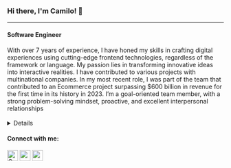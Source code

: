 ### Hi there, I'm Camilo! 👋
---
<h4 align="start">Software Engineer</h3>  
With over 7 years of experience, I have honed my skills in crafting digital experiences using cutting-edge frontend technologies, regardless of the framework or language. My passion lies in transforming innovative ideas into interactive realities. I have contributed to various projects with multinational companies. In my most recent role, I was part of the team that contributed to an Ecommerce project surpassing $600 billion in revenue for the first time in its history in 2023. I’m a goal-oriented team member, with a strong problem-solving mindset, proactive, and excellent interpersonal relationships
<br>
<br>
<details>
	<h4>Tech and Tools:</h4>
	<ul>
    <li>Main language: JavaScript/TS</li>
    <li>Other languages: Python, Java, Ruby, PHP, Dart</li>
    <li>Front-end Frameworks: React, VUE, Svelte, Angular and so forth</li>
    <li>Mobile/Hybrid: Flutter</li>
    <li>Pure CSS and preprocessors as SASS, LESS and so forth</li>
    <li>CSS frameworks: Tailwind, Bootstrap, Tachyons, MUI</li>
    <li>Version Control: GIT</li>
    <li>A11y</li>
    <li>i18N</li>
    <li>Backend: NodeJs, Express, Django, Flask, SpringBoot</li>
    <li>GraphQL</li>
    <li>DB: MongoDB, CosmosDB, PosgreSQL, MySQL</li>
    <li>Unit Testing, Integration testing, E2E testing</li>
    <li>StoryBook</li>
	</ul>
</details>


<h4 align="left">Connect with me:</h4>  
<p align="left">  
<a href="https://twitter.com/CamiOs6" target="_blank"><img align="center" src="https://i.ibb.co/M76GHd7/icons8-twitter-50.png" alt="CamiOs6" height="25" width="25" /></a>  
<a href="https://www.linkedin.com/in/camilo-rivera-q/?locale=en_US" target="_blank"><img align="center" src="https://i.ibb.co/DMDtZ81/icons8-linkedin-50.png" alt="camilo-rivera-quintero-395266b3" height="25" width="25" /></a>   
<a href="https://www.camilorivera.click" target="_blank"><img align="center" src="https://i.ibb.co/Rv62tjR/icons8-website-64.png" alt="www.camilorivera.xyz" height="25" width="25" /></a>  
</p>
